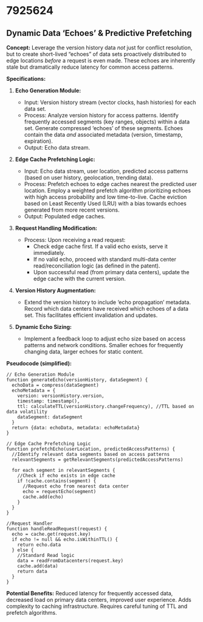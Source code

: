 # 7925624

## Dynamic Data ‘Echoes’ & Predictive Prefetching

**Concept:** Leverage the version history data *not* just for conflict resolution, but to create short-lived “echoes” of data sets proactively distributed to edge locations *before* a request is even made. These echoes are inherently stale but dramatically reduce latency for common access patterns.

**Specifications:**

1.  **Echo Generation Module:**
    *   Input: Version history stream (vector clocks, hash histories) for each data set.
    *   Process: Analyze version history for access patterns. Identify frequently accessed segments (key ranges, objects) within a data set. Generate compressed ‘echoes’ of these segments. Echoes contain the data *and* associated metadata (version, timestamp, expiration).
    *   Output: Echo data stream.

2.  **Edge Cache Prefetching Logic:**
    *   Input: Echo data stream, user location, predicted access patterns (based on user history, geolocation, trending data).
    *   Process: Prefetch echoes to edge caches nearest the predicted user location. Employ a weighted prefetch algorithm prioritizing echoes with high access probability and low time-to-live. Cache eviction based on Least Recently Used (LRU) with a bias towards echoes generated from more recent versions.
    *   Output: Populated edge caches.

3.  **Request Handling Modification:**
    *   Process: Upon receiving a read request:
        *   Check edge cache first. If a valid echo exists, serve it immediately.
        *   If no valid echo, proceed with standard multi-data center read/reconciliation logic (as defined in the patent).
        *   Upon successful read (from primary data centers), update the edge cache with the current version.

4.  **Version History Augmentation:**
    *   Extend the version history to include ‘echo propagation’ metadata. Record which data centers have received which echoes of a data set. This facilitates efficient invalidation and updates.

5.  **Dynamic Echo Sizing:**
    *   Implement a feedback loop to adjust echo size based on access patterns and network conditions. Smaller echoes for frequently changing data, larger echoes for static content.

**Pseudocode (simplified):**

```
// Echo Generation Module
function generateEcho(versionHistory, dataSegment) {
  echoData = compress(dataSegment)
  echoMetadata = {
    version: versionHistory.version,
    timestamp: timestamp(),
    ttl: calculateTTL(versionHistory.changeFrequency), //TTL based on data volatility
    dataSegment: dataSegment
  }
  return {data: echoData, metadata: echoMetadata}
}

// Edge Cache Prefetching Logic
function prefetchEcho(userLocation, predictedAccessPatterns) {
  //Identify relevant data segments based on access patterns
  relevantSegments = getRelevantSegments(predictedAccessPatterns)

  for each segment in relevantSegments {
    //Check if echo exists in edge cache
    if !cache.contains(segment) {
      //Request echo from nearest data center
      echo = requestEcho(segment)
      cache.add(echo)
    }
  }
}

//Request Handler
function handleReadRequest(request) {
  echo = cache.get(request.key)
  if echo != null && echo.isWithinTTL() {
    return echo.data
  } else {
    //Standard Read logic
    data = readFromDatacenters(request.key)
    cache.add(data)
    return data
  }
}
```

**Potential Benefits:** Reduced latency for frequently accessed data, decreased load on primary data centers, improved user experience.  Adds complexity to caching infrastructure. Requires careful tuning of TTL and prefetch algorithms.
